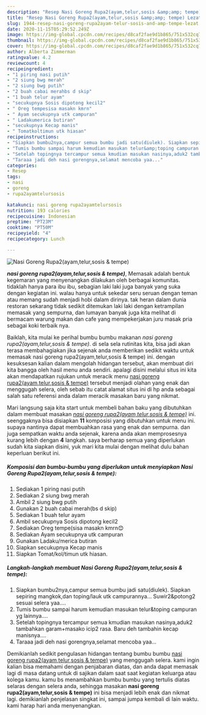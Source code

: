 ```yaml
---
description: "Resep Nasi Goreng Rupa2(ayam,telur,sosis &amp;amp; tempe) Lezat"
title: "Resep Nasi Goreng Rupa2(ayam,telur,sosis &amp;amp; tempe) Lezat"
slug: 1944-resep-nasi-goreng-rupa2ayam-telur-sosis-and-amp-tempe-lezat
date: 2020-11-15T05:29:52.249Z
image: https://img-global.cpcdn.com/recipes/d8caf2fae9d1b865/751x532cq70/nasi-goreng-rupa2ayamtelursosis-tempe-foto-resep-utama.jpg
thumbnail: https://img-global.cpcdn.com/recipes/d8caf2fae9d1b865/751x532cq70/nasi-goreng-rupa2ayamtelursosis-tempe-foto-resep-utama.jpg
cover: https://img-global.cpcdn.com/recipes/d8caf2fae9d1b865/751x532cq70/nasi-goreng-rupa2ayamtelursosis-tempe-foto-resep-utama.jpg
author: Alberta Zimmerman
ratingvalue: 4.2
reviewcount: 4
recipeingredient:
- "1 piring nasi putih"
- "2 siung bwg merah"
- "2 siung bwg putih"
- "2 buah cabai merahbs d skip"
- "1 buah telur ayam"
- "secukupnya Sosis dipotong kecil2"
- " Oreg tempesisa masakn kmrn"
- " Ayam secukupnya utk campuran"
- " Ladakumerica butiran"
- "secukupnya Kecap manis"
- " Tomatkoltimun utk hiasan"
recipeinstructions:
- "Siapkan bumbu2nya,campur semua bumbu jadi satu(diulek). Siapkan sepiring mangkok,dan toping/lauk utk campurannya... Suwir2&amp;potong2 sesuai selera yaa...."
- "Tumis bumbu sampai harum kemudian masukan telur&amp;toping campuran yg lainnya...."
- "Setelah topingnya tercampur semua kmudian masukan nasinya,aduk2 tambahkan garam+masako icip2 rasa. Baru deh tambahin kecap manisnya...."
- "Taraaa jadi deh nasi gorengnya,selamat mencoba yaa..."
categories:
- Resep
tags:
- nasi
- goreng
- rupa2ayamtelursosis

katakunci: nasi goreng rupa2ayamtelursosis 
nutrition: 193 calories
recipecuisine: Indonesian
preptime: "PT23M"
cooktime: "PT50M"
recipeyield: "4"
recipecategory: Lunch

---
```



![Nasi Goreng Rupa2(ayam,telur,sosis &amp; tempe)](https://img-global.cpcdn.com/recipes/d8caf2fae9d1b865/751x532cq70/nasi-goreng-rupa2ayamtelursosis-tempe-foto-resep-utama.jpg)

<b><i>nasi goreng rupa2(ayam,telur,sosis &amp; tempe)</i></b>, Memasak adalah bentuk kegemaran yang menyenangkan dilakukan oleh berbagai komunitas. tidaklah hanya para ibu ibu, sebagian laki laki juga banyak yang suka dengan kegiatan ini. walau hanya untuk sekedar seru seruan dengan teman atau memang sudah menjadi hobi dalam dirinya. tak heran dalam dunia restoran sekarang tidak sedikit ditemukan laki laki dengan ketrampilan memasak yang sempurna, dan lumayan banyak juga kita melihat di bermacam warung makan dan cafe yang mempekerjakan juru masak pria sebagai koki terbaik nya.

Baiklah, kita mulai ke perihal bumbu bumbu makanan <i>nasi goreng rupa2(ayam,telur,sosis &amp; tempe)</i>. di sela sela rutinitas kita, bisa jadi akan terasa membahagiakan jika sejenak anda memberikan sedikit waktu untuk memasak nasi goreng rupa2(ayam,telur,sosis &amp; tempe) ini. dengan kesuksesan kalian dalam mengolah hidangan tersebut, akan membuat diri kita bangga oleh hasil menu anda sendiri. apalagi disini melalui situs ini kita akan mendapatkan rujukan untuk meracik menu <u>nasi goreng rupa2(ayam,telur,sosis &amp; tempe)</u> tersebut menjadi olahan yang enak dan menggugah selera, oleh sebab itu catat alamat situs ini di hp anda sebagai salah satu referensi anda dalam meracik masakan baru yang nikmat.




Mari langsung saja kita start untuk membeli bahan baku yang dibutuhkan dalam membuat masakan <u><i>nasi goreng rupa2(ayam,telur,sosis &amp; tempe)</i></u> ini. seenggaknya bisa disiapkan <b>11</b> komposisi yang dibutuhkan untuk menu ini. supaya nantinya dapat membuahkan rasa yang enak dan sempurna. dan juga sempatkan waktu anda sejenak, karena anda akan memprosesnya kurang lebih dengan <b>4</b> langkah. saya berharap semua yang diperlukan sudah kita siapkan disini, yuk mari kita mulai dengan melihat dulu bahan keperluan berikut ini.

<!--inarticleads1-->

##### Komposisi dan bumbu-bumbu yang diperlukan untuk menyiapkan Nasi Goreng Rupa2(ayam,telur,sosis &amp; tempe):

1. Sediakan 1 piring nasi putih
1. Sediakan 2 siung bwg merah
1. Ambil 2 siung bwg putih
1. Gunakan 2 buah cabai merah(bs d skip)
1. Sediakan 1 buah telur ayam
1. Ambil secukupnya Sosis dipotong kecil2
1. Sediakan  Oreg tempe(sisa masakn kmrn😊
1. Sediakan  Ayam secukupnya utk campuran
1. Gunakan  Ladaku/merica butiran
1. Siapkan secukupnya Kecap manis
1. Siapkan  Tomat/kol/timun utk hiasan.




<!--inarticleads2-->

##### Langkah-langkah membuat Nasi Goreng Rupa2(ayam,telur,sosis &amp; tempe):

1. Siapkan bumbu2nya,campur semua bumbu jadi satu(diulek). Siapkan sepiring mangkok,dan toping/lauk utk campurannya... Suwir2&amp;potong2 sesuai selera yaa....
1. Tumis bumbu sampai harum kemudian masukan telur&amp;toping campuran yg lainnya....
1. Setelah topingnya tercampur semua kmudian masukan nasinya,aduk2 tambahkan garam+masako icip2 rasa. Baru deh tambahin kecap manisnya....
1. Taraaa jadi deh nasi gorengnya,selamat mencoba yaa...




Demikianlah sedikit pengulasan hidangan tentang bumbu bumbu <u>nasi goreng rupa2(ayam,telur,sosis &amp; tempe)</u> yang menggugah selera. kami ingin kalian bisa memahami dengan penjabaran diatas, dan anda dapat memasak lagi di masa datang untuk di sajikan dalam saat saat kegiatan keluarga atau kolega kamu. kamu bs menambahkan bumbu bumbu yang tertulis diatas selaras dengan selera anda, sehingga masakan <b>nasi goreng rupa2(ayam,telur,sosis &amp; tempe)</b> ini bisa menjadi lebih enak dan nikmat lagi. demikianlah penjelasan singkat ini, sampai jumpa kembali di lain waktu. kami harap hari anda menyenangkan.
